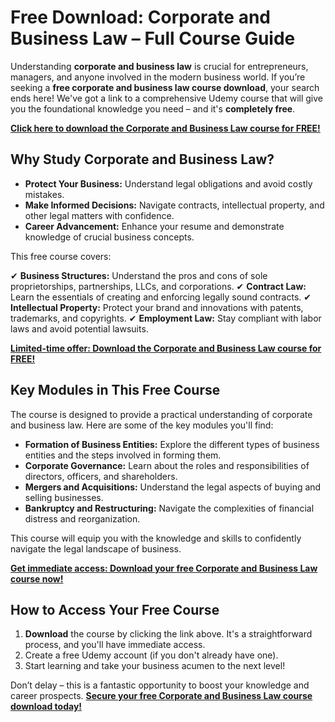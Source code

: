 # Free Download: Corporate and Business Law – Full Course Guide

Understanding **corporate and business law** is crucial for entrepreneurs, managers, and anyone involved in the modern business world. If you’re seeking a **free corporate and business law course download**, your search ends here! We've got a link to a comprehensive Udemy course that will give you the foundational knowledge you need – and it's **completely free**.

[**Click here to download the Corporate and Business Law course for FREE!**](https://udemywork.com/corporate-and-business-law)

## Why Study Corporate and Business Law?

*   **Protect Your Business:** Understand legal obligations and avoid costly mistakes.
*   **Make Informed Decisions:** Navigate contracts, intellectual property, and other legal matters with confidence.
*   **Career Advancement:** Enhance your resume and demonstrate knowledge of crucial business concepts.

This free course covers:

✔ **Business Structures:** Understand the pros and cons of sole proprietorships, partnerships, LLCs, and corporations.
✔ **Contract Law:** Learn the essentials of creating and enforcing legally sound contracts.
✔ **Intellectual Property:** Protect your brand and innovations with patents, trademarks, and copyrights.
✔ **Employment Law:** Stay compliant with labor laws and avoid potential lawsuits.

[**Limited-time offer: Download the Corporate and Business Law course for FREE!**](https://udemywork.com/corporate-and-business-law)

## Key Modules in This Free Course

The course is designed to provide a practical understanding of corporate and business law. Here are some of the key modules you'll find:

*   **Formation of Business Entities:** Explore the different types of business entities and the steps involved in forming them.
*   **Corporate Governance:** Learn about the roles and responsibilities of directors, officers, and shareholders.
*   **Mergers and Acquisitions:** Understand the legal aspects of buying and selling businesses.
*   **Bankruptcy and Restructuring:** Navigate the complexities of financial distress and reorganization.

This course will equip you with the knowledge and skills to confidently navigate the legal landscape of business.

[**Get immediate access: Download your free Corporate and Business Law course now!**](https://udemywork.com/corporate-and-business-law)

## How to Access Your Free Course

1.  **Download** the course by clicking the link above. It's a straightforward process, and you'll have immediate access.
2.  Create a free Udemy account (if you don't already have one).
3.  Start learning and take your business acumen to the next level!

Don’t delay – this is a fantastic opportunity to boost your knowledge and career prospects. **[Secure your free Corporate and Business Law course download today!](https://udemywork.com/corporate-and-business-law)**
